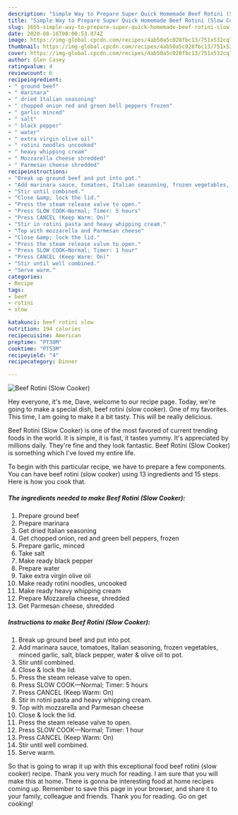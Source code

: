 ```yaml
---
description: "Simple Way to Prepare Super Quick Homemade Beef Rotini (Slow Cooker)"
title: "Simple Way to Prepare Super Quick Homemade Beef Rotini (Slow Cooker)"
slug: 1655-simple-way-to-prepare-super-quick-homemade-beef-rotini-slow-cooker
date: 2020-08-16T00:00:53.074Z
image: https://img-global.cpcdn.com/recipes/4ab50a5c028fbc13/751x532cq70/beef-rotini-slow-cooker-recipe-main-photo.jpg
thumbnail: https://img-global.cpcdn.com/recipes/4ab50a5c028fbc13/751x532cq70/beef-rotini-slow-cooker-recipe-main-photo.jpg
cover: https://img-global.cpcdn.com/recipes/4ab50a5c028fbc13/751x532cq70/beef-rotini-slow-cooker-recipe-main-photo.jpg
author: Glen Casey
ratingvalue: 4
reviewcount: 6
recipeingredient:
- " ground beef"
- " marinara"
- " dried Italian seasoning"
- " chopped onion red and green bell peppers frozen"
- " garlic minced"
- " salt"
- " black pepper"
- " water"
- " extra virgin olive oil"
- " rotini noodles uncooked"
- " heavy whipping cream"
- " Mozzarella cheese shredded"
- " Parmesan cheese shredded"
recipeinstructions:
- "Break up ground beef and put into pot."
- "Add marinara sauce, tomatoes, Italian seasoning, frozen vegetables, minced garlic, salt, black pepper, water &amp; olive oil to pot."
- "Stir until combined."
- "Close &amp; lock the lid."
- "Press the steam release valve to open."
- "Press SLOW COOK—Normal; Timer: 5 hours"
- "Press CANCEL (Keep Warm: On)"
- "Stir in rotini pasta and heavy whipping cream."
- "Top with mozzarella and Parmesan cheese"
- "Close &amp; lock the lid."
- "Press the steam release valve to open."
- "Press SLOW COOK—Normal; Timer: 1 hour"
- "Press CANCEL (Keep Warm: On)"
- "Stir until well combined."
- "Serve warm."
categories:
- Recipe
tags:
- beef
- rotini
- slow

katakunci: beef rotini slow 
nutrition: 194 calories
recipecuisine: American
preptime: "PT30M"
cooktime: "PT53M"
recipeyield: "4"
recipecategory: Dinner

---
```



![Beef Rotini (Slow Cooker)](https://img-global.cpcdn.com/recipes/4ab50a5c028fbc13/751x532cq70/beef-rotini-slow-cooker-recipe-main-photo.jpg)

Hey everyone, it's me, Dave, welcome to our recipe page. Today, we're going to make a special dish, beef rotini (slow cooker). One of my favorites. This time, I am going to make it a bit tasty. This will be really delicious.

Beef Rotini (Slow Cooker) is one of the most favored of current trending foods in the world. It is simple, it is fast, it tastes yummy. It's appreciated by millions daily. They're fine and they look fantastic. Beef Rotini (Slow Cooker) is something which I've loved my entire life.




To begin with this particular recipe, we have to prepare a few components. You can have beef rotini (slow cooker) using 13 ingredients and 15 steps. Here is how you cook that.

<!--inarticleads1-->

##### The ingredients needed to make Beef Rotini (Slow Cooker):

1. Prepare  ground beef
1. Prepare  marinara
1. Get  dried Italian seasoning
1. Get  chopped onion, red and green bell peppers, frozen
1. Prepare  garlic, minced
1. Take  salt
1. Make ready  black pepper
1. Prepare  water
1. Take  extra virgin olive oil
1. Make ready  rotini noodles, uncooked
1. Make ready  heavy whipping cream
1. Prepare  Mozzarella cheese, shredded
1. Get  Parmesan cheese, shredded




<!--inarticleads2-->

##### Instructions to make Beef Rotini (Slow Cooker):

1. Break up ground beef and put into pot.
1. Add marinara sauce, tomatoes, Italian seasoning, frozen vegetables, minced garlic, salt, black pepper, water &amp; olive oil to pot.
1. Stir until combined.
1. Close &amp; lock the lid.
1. Press the steam release valve to open.
1. Press SLOW COOK—Normal; Timer: 5 hours
1. Press CANCEL (Keep Warm: On)
1. Stir in rotini pasta and heavy whipping cream.
1. Top with mozzarella and Parmesan cheese
1. Close &amp; lock the lid.
1. Press the steam release valve to open.
1. Press SLOW COOK—Normal; Timer: 1 hour
1. Press CANCEL (Keep Warm: On)
1. Stir until well combined.
1. Serve warm.




So that is going to wrap it up with this exceptional food beef rotini (slow cooker) recipe. Thank you very much for reading. I am sure that you will make this at home. There is gonna be interesting food at home recipes coming up. Remember to save this page in your browser, and share it to your family, colleague and friends. Thank you for reading. Go on get cooking!
